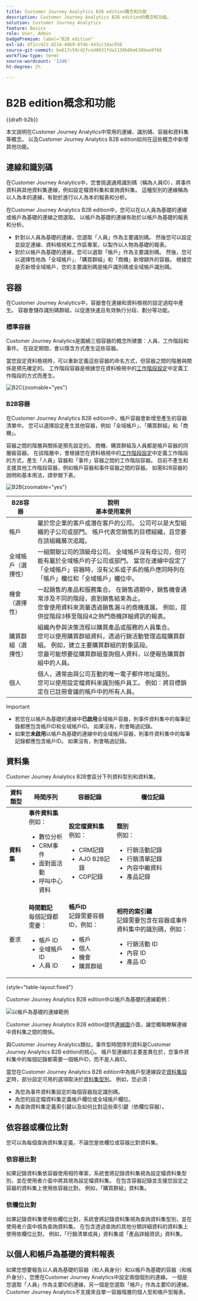 ```yaml
---
title: Customer Journey Analytics B2B edition概念和功能
description: Customer Journey Analytics B2B edition的概念和功能。
solution: Customer Journey Analytics
feature: Basics
role: User, Admin
badgePremium: label="B2B edition"
exl-id: df2cc922-d214-49b9-8fdb-443cc1dac05b
source-git-commit: be617c59cd2fced0031fda1130b86e638bee8f68
workflow-type: tm+mt
source-wordcount: '1246'
ht-degree: 2%

---
```



# B2B edition概念和功能

{{draft-b2b}}

本文說明在Customer Journey Analytics中常用的連線、識別碼、容器和資料集等概念。 以及Customer Journey Analytics B2B edition如何在這些概念中新增其他功能。


## 連線和識別碼

在Customer Journey Analytics中，您會挑選通用識別碼（稱為人員ID），將事件資料與其他資料集連線，例如設定檔資料集和查詢資料集。 這種型別的連線稱為以人為本的連線，有助於進行以人為本的報表和分析。

在Customer Journey Analytics B2B edition中，您可以在以人員為基礎的連線或帳戶為基礎的連線之間選取。 以帳戶為基礎的連線有助於以帳戶為基礎的報表和分析。

* 針對以人員為基礎的連線，您選取「人員」作為主要識別碼。 然後您可以設定並設定連線、資料檢視和工作區專案，以製作以人物為基礎的報表。
* 對於以帳戶為基礎的連線，您可以選取「帳戶」作為主要識別碼。 然後，您可以選擇性地為「全域帳戶」、「購買群組」和「商機」新增額外的容器。 根據您是否新增全域帳戶，您的主要識別碼是帳戶識別碼或全域帳戶識別碼。


## 容器

在Customer Journey Analytics中，容器會在連線和資料檢視的設定過程中產生。 容器會儲存識別碼群組，以促進快速且有效執行分段、劃分等功能。

### 標準容器

Customer Journey Analytics是圍繞三個容器的概念所建置：人員、工作階段和事件。 在設定期間，會以隱含方式產生這些容器。

當您設定資料檢視時，可以重新定義這些容器的命名方式，但容器之間的階層與關係是預先確定的。 工作階段容器是根據您在資料檢視中的[工作階段設定](/help/data-views/session-settings.md)中定義工作階段的方式而產生。

![B2C](assets/b2c-containers.svg){zoomable="yes"}


### B2B容器

在Customer Journey Analytics B2B edition中，帳戶容器會新增至產生的容器清單中。 您可以選擇設定產生其他容器，例如「全域帳戶」、「購買群組」和「商機」。

容器之間的階層與關係是預先設定的。 商機、購買群組及人員都是帳戶容器的同層級容器。 在該階層中，會根據您在資料檢視中的[工作階段設定](/help/data-views/session-settings.md)中定義工作階段的方式，產生「人員」容器和「事件」容器之間的工作階段容器。 目前不產生和支援其他工作階段容器，例如帳戶容器和事件容器之間的容器。 如需B2B容器的說明和基本用法，請參閱下表。

![B2B](assets/b2b-containers.svg){zoomable="yes"}

| B2B容器 | 說明<br/>基本使用案例 |
|---|---|
| 帳戶 | 屬於您企業的客戶或潛在客戶的公司。 公司可以是大型組織的子公司或部門。 帳戶代表您銷售的目標組織，且您要在該組織層次追蹤。 |
| 全域帳戶（選擇性） | 一組關聯公司的頂級母公司。 全域帳戶沒有母公司，但可能有屬於全域帳戶的子公司或部門。 當您在連線中設定了「全域帳戶」容器時，沒有父系或子系的帳戶應同時列在「帳戶」欄位和「全域帳戶」欄位中。 |
| 機會（選擇性） | 一起銷售的產品和服務集合。 在銷售週期中，銷售機會通常涉及不同的階段，直到銷售結束為止。<br>您會使用資料來測量透過銷售漏斗的商機進展。 例如，提供從階段3移至階段4之熱門商機詳細資訊的報表。 |
| 購買群組（選擇性） | 組織內參與決策流程以購買產品或服務的人員集合。 <br/>您可以使用購買群組資料，透過行銷活動管理追蹤購買群組。 例如，建立主要購買群組的對象區段。<br/>您最可能想要從購買群組查詢個人資料，以便報告購買群組中的人員。 |
| 個人 | 個人，通常由與公司互動的唯一電子郵件地址識別。 <br/>您可以使用設定檔資料來識別帳戶員工。 例如：將目標鎖定在已註冊會議的帳戶中的所有人員。 |

>[!IMPORTANT]
>
>* 若您在以帳戶為基礎的連線中&#x200B;**已啟用**&#x200B;全域帳戶容器，則事件資料集中的每筆記錄都應包含帳戶ID和全域帳戶ID。 如果沒有，則會略過記錄。
>* 如果您&#x200B;**未啟用**&#x200B;以帳戶為基礎的連線中的全域帳戶容器，則事件資料集中的每筆記錄都應包含帳戶ID。 如果沒有，則會略過記錄。

## 資料集

Customer Journey Analytics B2B會區分下列資料型別和資料集。

| 資料類型 | 時間序列 | 容器記錄 | 欄位記錄 |
|---|---|---|---|
| **資料集** | **事件資料集**<br/>&#x200B;例如：<ul><li>數位分析</li><li>CRM事件</li><li>面對面活動</li><li>呼叫中心資料</li></ul> | **設定檔資料集**<br/>&#x200B;例如：<ul><li>CRM記錄</li><li>AJO B2B記錄</li><li>CDP記錄</li><ul> | **類別**<br/>&#x200B;例如：<ul><li>行銷活動記錄</li><li>行銷清單記錄</li><li>內容中繼資料</li><li>產品記錄</li></ul> |
| 要求 | **時間戳記**<br>&#x200B;每個記錄都需要：<ul><li>帳戶 ID</li><li>全域帳戶 ID</li><li>人員 ID</li></ul> | **帳戶ID**<br>&#x200B;記錄需要容器ID，例如：<ul><li>帳戶</li><li>個人</li><li>機會</li><li>購買群組</li></ul> | **相符的索引鍵**<br>&#x200B;記錄需要包含在容器或事件資料集中的識別碼，例如：<ul><li>行銷活動 ID</li><li>內容 ID</li><li>產品 ID</li></ul> |

{style="table-layout:fixed"}

Customer Journey Analytics B2B edition中以帳戶為基礎的連線範例：

![以帳戶為基礎的連線範例](assets/b2b-datasets.svg)

Customer Journey Analytics B2B edition提供[連線圖](/help/connections/create-connection.md#connection-map)介面，讓您概略瞭解連線中資料集之間的關係。


與Customer Journey Analytics類似，事件型時間序列資料是Customer Journey Analytics B2B edition的核心。 帳戶型連線的主要差異在於，您事件資料集中的每個記錄都需要一個帳戶ID，而不是人員ID。

當您在Customer Journey Analytics B2B edition中為帳戶型連線設定[資料集設定](/help/connections/create-connection.md#dataset-settings)時，部分設定可用的選項取決於[資料集型別](/help/connections/create-connection.md#dataset-types)。 例如，您必須：

* 為您為事件資料集設定的每個容器指定識別碼。
* 為您的設定檔資料集定義帳戶欄位或全域帳戶欄位。
* 為查詢資料集定義索引鍵以及如何比對這些索引鍵（依欄位容器）。

## 依容器或欄位比對

您可以為每個查詢資料集定義，不論您是依欄位或容器比對資料集。

### 依容器比對

如果記錄資料集依容器使用相符專案，系統會將記錄資料集視為設定檔資料集型別，並在使用者介面中將其視為設定檔資料集。 在包含容器記錄並支援您設定之容器的資料集上使用依容器比對。 例如，「購買群組」資料集。

### 依欄位比對

如果記錄資料集使用依欄位比對，系統會將記錄資料集視為查詢資料集型別，並在使用者介面中視為查詢資料集。 在包含透過查詢的其他分類詳細資料的資料集上使用依欄位比對。 例如，「行銷清單成員」資料集或「產品詳細資訊」資料集。


## 以個人和帳戶為基礎的資料報表

如果您想要報告以人員為基礎的容器（和人員身分）和以帳戶為基礎的容器（和帳戶身分），您應在Customer Journey Analytics中設定兩個個別的連線。 一個是您選取「人員」作為主要ID的連線，另一個是您選取「帳戶」作為主要ID的連線。 Customer Journey Analytics不支援來自單一容器階層的個人型和帳戶型報表。

